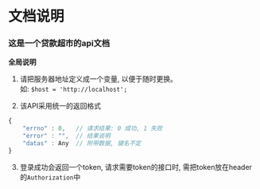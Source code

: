 # 文档说明


### 这是一个贷款超市的api文档


**全局说明**

1. 请把服务器地址定义成一个变量, 以便于随时更换。   
如: `$host = 'http://localhost';`

2. 该API采用统一的返回格式
```js
{
    "errno" : 0,   // 请求结果: 0 成功, 1 失败
    "error" : "",  // 结果说明
    "datas" : Any  // 附带数据, 键名不定
}
```

3. 登录成功会返回一个token, 请求需要token的接口时, 需把token放在header的`Authorization`中